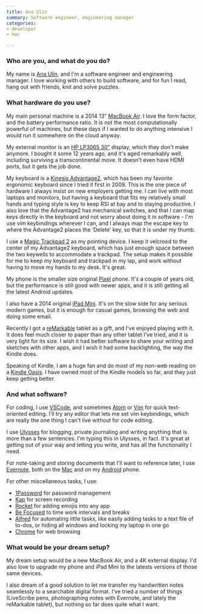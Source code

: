 ```yaml
---
title: Ana Ulin
summary: Software engineer, engineering manager 
categories:
- developer
- mac

---
```


### Who are you, and what do you do?

My name is [Ana Ulin](https://anaulin.org/ "Ana's website."), and I'm a software engineer and engineering manager. I love working with others to build software, and for fun I read, hang out with friends, knit and solve puzzles.

### What hardware do you use?

My main personal machine is a 2014 13" [MacBook Air][macbook-air]. I love the form factor, and the battery performance ratio. It is not the most computationally powerful of machines, but these days if I wanted to do anything intensive I would run it somewhere on the cloud anyway.

My external monitor is an [HP LP3065 30"][lp3065] display, which they don't make anymore. I bought it some 12 years ago, and it's aged remarkably well, including surviving a transcontinental move. It doesn't even have HDMI ports, but it gets the job done.

My keyboard is a [Kinesis Advantage2][advantage2], which has been my favorite ergonomic keyboard since I tried it first in 2009. This is the one piece of hardware I always insist on new employers getting me. I can live with most laptops and monitors, but having a keyboard that fits my relatively small hands and typing style is key to keep RSI at bay and to staying productive. I also love that the Advantage2 has mechanical switches, and that I can map keys directly in the keyboard and not worry about doing it in software - I'm use vim keybindings wherever I can, and I always map the escape key to where the Advantage2 places the ‘Delete' key, so that it is under my thumb.

I use a [Magic Trackpad 2][magic-trackpad-2] as my pointing device. I keep it velcroed to the center of my Advantage2 keyboard, which has just enough space between the two keywells to accommodate a trackpad. The setup makes it possible for me to keep my keyboard and trackpad in my lap, and work without having to move my hands to my desk. It's great.

My phone is the smaller size original [Pixel][] phone. It's a couple of years old, but the performance is still good with newer apps, and it is still getting all the latest Android updates.

I also have a 2014 original [iPad Mini][ipad-mini]. It's on the slow side for any serious modern games, but it is enough for casual games, browsing the web and doing some email.

Recently I got a [reMarkable][] tablet as a gift, and I've enjoyed playing with it. It does feel much closer to paper than any other tablet I've tried, and it is very light for its size. I wish it had better software to share your writing and sketches with other apps, and I wish it had some backlighting, the way the Kindle does.

Speaking of Kindle, I am a huge fan and do most of my non-web reading on a [Kindle Oasis][kindle-oasis]. I have owned most of the Kindle models so far, and they just keep getting better.

### And what software?

For coding, I use [VSCode][visual-studio-code], and sometimes [Atom][] or [Vim][] for quick text-oriented editing. I'll try any editor that lets me set vim keybindings, which are really the one thing I can't live without for code editing.

I use [Ulysses][] for blogging, private journaling and writing anything that is more than a few sentences. I'm typing this in Ulysses, in fact. It's great at getting out of your way and letting you write, and has all the functionality I need.

For note-taking and storing documents that I'll want to reference later, I use [Evernote][], both on the [Mac][evernote-mac] and on my [Android][evernote-android] phone.

For other miscellaneous tasks, I use:

  - [1Password][] for password management
  - [Kap][] for screen recording
  - [Rocket][] for adding emojis into any app
  - [Be Focused][be-focused-pro-ios] to time work intervals and breaks
  - [Alfred][] for automating little tasks, like easily adding tasks to a text file of to-dos, or hiding all windows and locking my laptop in one go
  - [Chrome][] for web browsing

### What would be your dream setup?

My dream setup would be a new MacBook Air, and a 4K external display. I'd also love to upgrade my phone and iPad Mini to the latests versions of those same devices.

I also dream of a good solution to let me transfer my handwritten notes seamlessly to a searchable digital format. I've tried a number of things (LiveScribe pens, photographing notes with Evernote, and lately the reMarkable tablet), but nothing so far does quite what I want.

[advantage2]: https://kinesis-ergo.com/shop/advantage2/ "A fancy ergonomic keyboard."
[ipad-mini]: https://www.apple.com/ipad-mini/ "A 7.9 inch tablet device."
[kindle-oasis]: https://www.amazon.com/Amazon-Kindle-Oasis-eReader-with-Leather-Charging-Cover/dp/B00REQKWGA "An ebook reader."
[lp3065]: https://www.amazon.com/HP-30-LP3065-LCD-Monitor/dp/B000KB6E3G "A 30 inch LCD monitor."
[macbook-air]: https://www.apple.com/macbook-air/ "A very thin laptop."
[magic-trackpad-2]: https://en.wikipedia.org/wiki/Magic_Trackpad_2 "A trackpad for desktop machines."
[pixel]: https://store.google.com/product/pixel_phone "A 5 inch Android smartphone."
[remarkable]: https://remarkable.com/ "An e-ink tablet."
[1password]: https://1password.com "Password management software for Mac OS X."
[alfred]: https://www.alfredapp.com/ "A launcher app for the Mac."
[atom]: https://atom.io/ "A text editor based on web technology."
[be-focused-pro-ios]: https://itunes.apple.com/us/app/be-focused-pro-focus-timer/id961632517 "A focus timer app."
[chrome]: https://www.google.com/intl/en/chrome/browser/ "A WebKit-based browser, where each tab runs in its own thread."
[evernote-android]: https://play.google.com/store/apps/details?id=com.evernote "An app for the note taking service."
[evernote-mac]: https://evernote.com/ "A Mac client for the note/image service."
[evernote]: https://evernote.com/ "Online software for capturing notes."
[kap]: https://getkap.co/ "A screen capture tool."
[rocket]: https://matthewpalmer.net/rocket/ "An emoji finder tool for the Mac."
[ulysses]: http://www.ulyssesapp.com/ "A writing/text editor for the Mac."
[vim]: https://www.vim.org/ "A command-line text editor."
[visual-studio-code]: https://code.visualstudio.com/ "A development IDE."
